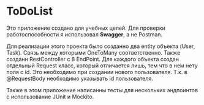 # ToDoList

Это приложение создано для учебных целей. Для проверки работоспособности я использовал **Swagger**, а не Postman.

Для реализации этого проекта было созданно два entity объекта (User, Task). Связь между которыми OneToMany соответственно.
Также созданн RestController с 8 EndPoint. Для каждого объекта создан  отдельный Request класс, который отличается лишь, тем что в нем нету поля с id. Это необходимо при создании нового пользователя. Т.к. в @RequestBody необходимо указывать id пользователя.

Также в этом приложение написанны тесты для нескольких эндпоинтов с использование JUnit и Mockito.

